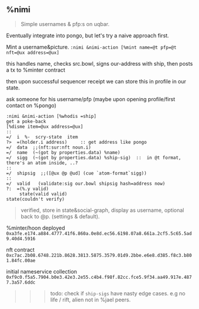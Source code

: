 ## %nimi

> Simple usernames & pfp:s on uqbar. 

Eventually integrate into pongo, but let's try a naive approach first.

Mint a username&picture. 
`:nimi &nimi-action [%mint name=@t pfp=@t nft=@ux address=@ux]`

this handles name, checks src.bowl, signs our-address with ship, then posts a tx to %minter contract

then upon successful sequencer receipt we can store this in profile in our state.


ask someone for his username/pfp
(maybe upon opening profile/first contact on %pongo)
```=hoon
:nimi &nimi-action [%whodis =ship]	
get a poke-back 
[%disme item=@ux address=@ux]
::
=/  i  %-  scry-state  item
?>  =(holder.i address)		:: get address like pongo
=/  data  ;;(nft:sur:nft noun.i)
=/  name  (~(got by properties.data) %name)
=/  sigg  (~(got by properties.data) %ship-sig)  ::  in @t format, there's an atom inside, ..?
::
=/  shipsig  ;;([@ux @p @ud] (cue `atom-format`sigg))
:: 
=/  valid   (validate:sig our.bowl shipsig hash=address now)
?:  =(%.y valid)
	 state(valid valid)
state(couldn't verify)
  ```
	
> verified, store in state&social-graph, display as username, optional back to @p. (settings & default).

%minter/hoon deployed `0xa3fe.e174.a884.4777.41f6.860a.0e8d.ec56.6198.07a8.661a.2cf5.5c65.5ad9.40d4.5916`

nft contract `0xc7ac.2b08.6748.221b.8628.3813.5875.3579.01d9.2bbe.e6e8.d385.f8c3.b801.84fc.00ae`

initial nameservice collection `0xf9c0.f5a5.7904.b0e3.42e3.2e55.c4b4.f98f.82cc.fce5.9f34.aa49.917e.4877.3a57.6ddc`

>>> todo: check if `ship-sigs` have nasty edge cases.
	e.g no life / rift, alien not in %jael peers.
